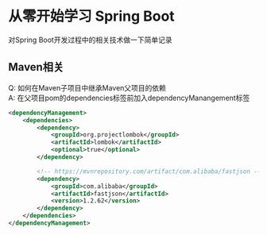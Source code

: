 # 从零开始学习 Spring Boot  
对Spring Boot开发过程中的相关技术做一下简单记录  

## Maven相关  
Q: 如何在Maven子项目中继承Maven父项目的依赖  
A: 在父项目pom的dependencies标签前加入dependencyManangement标签  
```xml
<dependencyManagement>
    <dependencies>
        <dependency>
            <groupId>org.projectlombok</groupId>
            <artifactId>lombok</artifactId>
            <optional>true</optional>
        </dependency>

        <!-- https://mvnrepository.com/artifact/com.alibaba/fastjson -->
        <dependency>
            <groupId>com.alibaba</groupId>
            <artifactId>fastjson</artifactId>
            <version>1.2.62</version>
        </dependency>
    </dependencies>
</dependencyManagement>
```   


